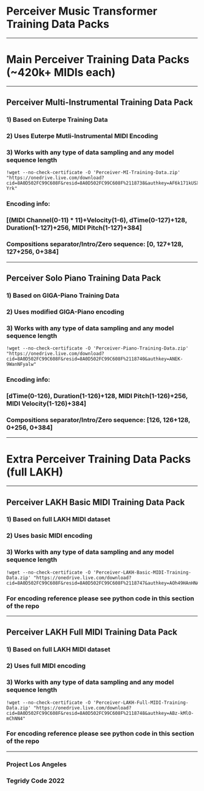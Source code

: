 # Perceiver Music Transformer Training Data Packs

***

# Main Perceiver Training Data Packs (~420k+ MIDIs each)

***

## Perceiver Multi-Instrumental Training Data Pack

### 1) Based on Euterpe Training Data
### 2) Uses Euterpe Mutli-Instrumental MIDI Encoding
### 3) Works with any type of data sampling and any model sequence length

```
!wget --no-check-certificate -O 'Perceiver-MI-Training-Data.zip' "https://onedrive.live.com/download?cid=8A0D502FC99C608F&resid=8A0D502FC99C608F%2118738&authkey=AF6k171kUSX-Yrk"
```

### Encoding info:
### [(MIDI Channel(0-11) * 11)+Velocity(1-6), dTime(0-127)+128, Duration(1-127)+256, MIDI Pitch(1-127)+384]
### Compositions separator/Intro/Zero sequence: [0, 127+128, 127+256, 0+384]

***

## Perceiver Solo Piano Training Data Pack

### 1) Based on GIGA-Piano Training Data
### 2) Uses modified GIGA-Piano encoding
### 3) Works with any type of data sampling and any model sequence length

```
!wget --no-check-certificate -O 'Perceiver-Piano-Training-Data.zip' "https://onedrive.live.com/download?cid=8A0D502FC99C608F&resid=8A0D502FC99C608F%2118740&authkey=ANEK-9WanNFyalw"
```

### Encoding info:
### [dTime(0-126), Duration(1-126)+128, MIDI Pitch(1-126)+256, MIDI Velocity(1-126)+384]
### Compositions separator/Intro/Zero sequence: [126, 126+128, 0+256, 0+384]

***

# Extra Perceiver Training Data Packs (full LAKH)

***

## Perceiver LAKH Basic MIDI Training Data Pack

### 1) Based on full LAKH MIDI dataset
### 2) Uses basic MIDI encoding
### 3) Works with any type of data sampling and any model sequence length

```
!wget --no-check-certificate -O 'Perceiver-LAKH-Basic-MIDI-Training-Data.zip' "https://onedrive.live.com/download?cid=8A0D502FC99C608F&resid=8A0D502FC99C608F%2118747&authkey=AOh49HAnHNAvvwk"
```

### For encoding reference please see python code in this section of the repo

***

## Perceiver LAKH Full MIDI Training Data Pack

### 1) Based on full LAKH MIDI dataset
### 2) Uses full MIDI encoding
### 3) Works with any type of data sampling and any model sequence length

```
!wget --no-check-certificate -O 'Perceiver-LAKH-Full-MIDI-Training-Data.zip' "https://onedrive.live.com/download?cid=8A0D502FC99C608F&resid=8A0D502FC99C608F%2118748&authkey=ABz-kMlO-mChNN4"
```

### For encoding reference please see python code in this section of the repo

***

### Project Los Angeles
### Tegridy Code 2022
